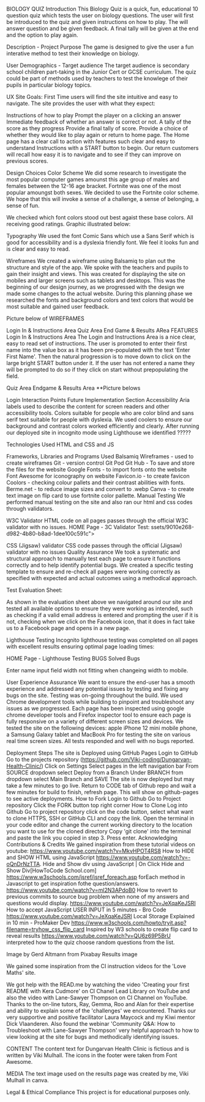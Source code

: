 BIOLOGY QUIZ
Introduction
This Biology Quiz is a quick, fun, educational 10 question quiz which tests the user on biology questions. The user will first be introduced to the quiz and given instructions on how to play. The will answer question and be given feedback. A final tally will be given at the end and the option to play again.

Description - Project Purpose
The game is designed to give the user a fun interative method to test their knowledge on biology.

User Demographics - Target audience
The target audience is secondary school children part-taking in the Junior Cert or GCSE curriculum. The quiz could be part of methods used by teachers to test the knowlege of their pupils in particular biology topics.

UX
Site Goals: First Time users will find the site intuitive and easy to navigate. The site provides the user with what they expect:

Instructions of how to play
Prompt the player on a clicking an answer
Immediate feedback of whether an answer is correct or not.
A tally of the score as they progress
Provide a final tally of score.
Provide a choice of whether they would like to play again or return to home page.
The Home page has a clear call to action with features such clear and easy to understand Instructions with a START button to begin. Our return customers will recall how easy it is to navigate and to see if they can improve on previous scores.

Design Choices
Color Scheme
We did some research to investigate the most popular computer games amounst this age group of males and females between the 12-16 age bracket. Fortnite was one of the most popular amoungst both sexes. We decided to use the Fortnite color scheme. We hope that this will invoke a sense of a challenge, a sense of belonging, a sense of fun.

We checked which font colors stood out best agaist these base colors. All receiving good ratings. Graphic illustrated below:

Typography
We used the font Comic Sans which use a Sans Serif which is good for accessibility and is a dyslexia friendly font. We feel it looks fun and is clear and easy to read.

Wireframes
We created a wireframe using Balsamiq to plan out the structure and style of the app. We spoke with the teachers and pupils to gain their insight and views. This was created for displaying the site on mobiles and larger screens such as tablets and desktops. This was the beginning of our design journey, as we progressed with the design we made some changes to the actual website. During this planning phase we researched the fonts and background colors and text colors that would be most suitable and gained user feedback.

Picture below of WIREFRAMES

Login In & Instructions Area
Quiz Area
End Game & Results ARea
FEATURES
Login In & Instructions Area
The Login and Instructions Area is a nice clear, easy to read set of instructions. The user is promoted to enter their first name into the value box as it has been pre-populated with the text 'Enter First Name'. Then the natural progression is to move down to click on the large bright START button under it. If the user has not entered a name they will be prompted to do so if they click on start without prepopulating the field.

Quiz Area
Endgame & Results Area
**Picture belows

Login
Interaction Points
Future Implementation Section
Accessibility
Aria labels used to describe the content for screen readers and other accessibility tools. Colors suitable for people who are color blind and sans serif text suitable for people with dyslexia. We used coolers to ensure our background and contrast colors worked efficiently and clearly. After running our deployed site in incognito mode using Lighthouse we identified ?????

Technologies Used
HTML and CSS and JS

Frameworks, Libraries and Programs Used
Balsamiq Wireframes - used to create wireframes
Git - version control
Git Pod
Git Hub - To save and store the files for the website
Google Fonts - to import fonts onto the website
Font Awesome for iconography on website
Favicon.io - to create favicon
Coolors - checking colour pallets and their contrast abilities with fonts.
Berme.net - to reduce image sizes and convert to .webp
Canva - to create text image on flip card to use fortnite color pallette.
Manual Testing
We performed manual testing on the site and also ran our html and css codes through validators.

W3C Validator
HTML code on all pages passes through the official W3C validator with no issues.
HOME Page - 3C Validator Test:
ssets/9010e268-d982-4b80-b8ad-1dee100c591c">

CSS (Jigsaw) validator
CSS code passes through the official (Jigsaw) validator with no issues
Quality Assurance
We took a systematic and structural approach to manually test each page to ensure it functions correctly and to help identify potential bugs. We created a specific testing template to ensure and re-check all pages were working correctly as specified with expected and actual outcomes using a methodical approach.

Test Evaluation Sheet:

As shown in the evaluation sheet above we navigated around our site and tested all available options to ensure they were working as intended, such as checking if a valid email address is entered and prompting the user if it is not, checking when we click on the Facebook icon, that it does in fact take us to a Facebook page and opens in a new page.

Lighthouse Testing
Incognito lighthouse testing was completed on all pages with excellent results ensuring optimal page loading times:

HOME Page - Lighthouse Testing
BUGS
Solved Bugs

Enter name input field width not fitting when changeing width to mobile.

User Experience Assurance
We want to ensure the end-user has a smooth experience and addressed any potential issues by testing and fixing any bugs on the site. Testing was on-going throughout the build. We used Chrome development tools while building to pinpoint and troubleshoot any issues as we progressed. Each page has been inspected using google chrome developer tools and Firefox inspector tool to ensure each page is fully responsive on a variety of different screen sizes and devices. We tested the site on the following devices: apple iPhone 12 mini mobile phone, a Samsung Galaxy tablet and MacBook Pro for testing the site on various real time screen sizes. All tests responded and well with no bugs reported.

Deployment Steps
The site is Deployed using GitHub Pages
Login to GitHub
Go to the projects repository (https://github.com/Viki-coding/Dungarvan-Health-Clinic/)
Click on Settings
Select pages in the left navigation bar
From SOURCE dropdown select Deploy from a Branch
Under BRANCH from dropdown select Main Branch and SAVE
The site is now deployed but may take a few minutes to go live.
Return to CODE tab of Github repo and wait a few minutes for build to finish, refresh page. This will show on github-pages to see active deployments.
How to Fork
Login to Github
Go to Project repository
Click the FORK button top right corner
How to Clone
Log into Github
Go to project repository
click on the code button, select what want to clone HTTPS, SSH or GitHub CLI and copy the link.
Open the terminal in your code editor and change the current working directory to the location you want to use for the cloned directory
Copy 'git clone' into the terminal and paste the link you copied in step 3. Press enter.
Acknowledging Contributions & Credits
We gained inspiration from these tutorial videos on youtube: https://www.youtube.com/watch?v=MkvHPOT4RS8 How to HIDE and SHOW HTML using JavaScript https://www.youtube.com/watch?v=-oQnDrNzTTA. Hide and Show div using JavaScript | On Click Hide and Show Div[HowToCode School.com] https://www.w3schools.com/jsref/jsref_foreach.asp forEach method in Javascript to get inspiration fothe question/answers. https://www.youtube.com/watch?v=ml2N3APdoB0 How to revert to previous commits to source bug problem when none of my answers and questions would display. https://www.youtube.com/watch?v=JeXqaKeJSRI How to accept JavaScript USER INPUT in 5 minutes - Bro Code https://www.youtube.com/watch?v=JeXqaKeJSRI Local Storage Explained in 10 min - ProMaker Dev https://www.w3schools.com/howto/tryit.asp?filename=tryhow_css_flip_card Inspired by W3 schools to create flip card to reveal results https://www.youtube.com/watch?v=QU6z69P5BrU interpreted how to the quiz choose random questions from the list.

Image by Gerd Altmann from Pixabay Results image

We gained some inspiration from the CI instruction videos for the 'Love Maths' site.

We got help with the READ.me by watching the video 'Creating your first README with Kera Cudmore' on CI Chanel Lead Library on YouTube and also the video with Lane-Sawyer Thompson on CI Channel on YouTube. Thanks to the on-line tutors, Ray, Gemma, Roo and Alan for their expertise and ability to explain some of the 'challenges' we encountered. Thanks our very supportive and positive facilitator Laura Maycock and my Kiwi mentor Dick Vlaanderen. Also found the webinar 'Community Q&A: How to Troubleshoot with Lane-Sawyer Thompson' very helpful approach to how to view looking at the site for bugs and methodically identifying issues.

CONTENT The content text for Dungarvan Health Clinic is fictious and is written by Viki Mulhall. The icons in the footer were taken from Font Awesome.

MEDIA The text image used on the results page was created by me, Viki Mulhall in canva.

Legal & Ethical Compliance
This project is for educational purposes only.